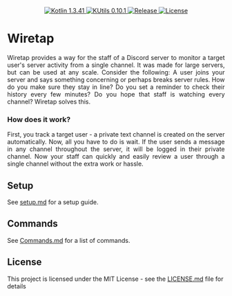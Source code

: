 <p align="center">
  <a href="https://kotlinlang.org/">
    <img src="https://img.shields.io/badge/Kotlin-1.3.41-blue.svg" alt="Kotlin 1.3.41">
  </a>
  <a href="https://gitlab.com/Aberrantfox/KUtils">
    <img src="https://img.shields.io/badge/KUtils-0.10.1-blue.svg" alt="KUtils 0.10.1">
  </a>
  <a href="https://GitHub.com/JakeJMattson/Wiretap/releases/">
    <img src="https://img.shields.io/github/release/JakeJMattson/Wiretap.svg" alt="Release">
  </a>
  <a href="LICENSE.md">
    <img src="https://img.shields.io/github/license/JakeJMattson/Wiretap.svg" alt="License">
  </a>
</p>

# Wiretap
<p align="justify">
Wiretap provides a way for the staff of a Discord server to monitor a target user's server activity from a single channel.
It was made for large servers, but can be used at any scale.
Consider the following: A user joins your server and says something concerning or perhaps breaks server rules.
How do you make sure they stay in line? Do you set a reminder to check their history every few minutes? 
Do you hope that staff is watching every channel? Wiretap solves this.
</p>

### How does it work?
<p align="justify">
First, you track a target user - a private text channel is created on the server automatically.
Now, all you have to do is wait.
If the user sends a message in any channel throughout the server, it will be logged in their private channel.
Now your staff can quickly and easily review a user through a single channel without the extra work or hassle.
</p>

## Setup
See [setup.md](setup.md) for a setup guide.

## Commands
See [Commands.md](commands.md) for a list of commands.

## License
This project is licensed under the MIT License - see the [LICENSE.md](LICENSE.md) file for details
